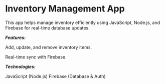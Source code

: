 # Inventory Management App
This app helps manage inventory efficiently using JavaScript, Node.js, and Firebase for real-time database updates.

***Features:***

Add, update, and remove inventory items.

Real-time sync with Firebase.

***Technologies:***

JavaScript (Node.js)
Firebase (Database & Auth)
